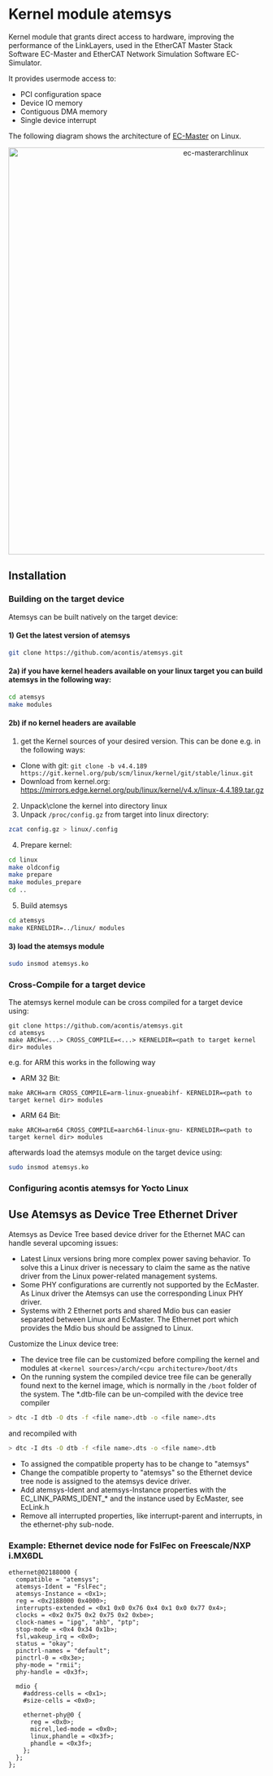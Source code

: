 # Kernel module atemsys

Kernel module that grants direct access to hardware, improving the performance of the LinkLayers, used in the EtherCAT Master Stack Software EC-Master and EtherCAT Network Simulation Software EC-Simulator.

It provides usermode access to:
- PCI configuration space
- Device IO memory
- Contiguous DMA memory
- Single device interrupt

The following diagram shows the architecture of [EC-Master](https://www.acontis.com/en/ethercat-master.html) on Linux.

<p align="center">
<img src="https://github.com/acontis/atemsys/blob/main/ec-masterarchlinux.png" alt="ec-masterarchlinux" width="800">
</p>


## Installation
### Building on the target device
Atemsys can be built natively on the target device:
#### 1) Get the latest version of atemsys
```bash
git clone https://github.com/acontis/atemsys.git
```
#### 2a) if you have kernel headers available on your linux target you can build atemsys in the following way:
```bash
cd atemsys
make modules
```
#### 2b) if no kernel headers are available
1) get the Kernel sources of your desired version. This can be done e.g. in the following ways:
- Clone with git: `git clone -b v4.4.189 https://git.kernel.org/pub/scm/linux/kernel/git/stable/linux.git`
- Download from kernel.org: https://mirrors.edge.kernel.org/pub/linux/kernel/v4.x/linux-4.4.189.tar.gz
2) Unpack\clone the kernel into directory linux
3) Unpack `/proc/config.gz` from target into linux directory:
```bash
zcat config.gz > linux/.config
```
4) Prepare kernel:
```bash
cd linux
make oldconfig
make prepare
make modules_prepare
cd ..
```
5) Build atemsys
```bash
cd atemsys
make KERNELDIR=../linux/ modules
```

#### 3) load the atemsys module
```bash
sudo insmod atemsys.ko
```

### Cross-Compile for a target device
The atemsys kernel module can be cross compiled for a target device using:
```
git clone https://github.com/acontis/atemsys.git
cd atemsys
make ARCH=<...> CROSS_COMPILE=<...> KERNELDIR=<path to target kernel dir> modules
```
e.g. for ARM this works in the following way
- ARM 32 Bit:
```
make ARCH=arm CROSS_COMPILE=arm-linux-gnueabihf- KERNELDIR=<path to target kernel dir> modules
```
- ARM 64 Bit:
```
make ARCH=arm64 CROSS_COMPILE=aarch64-linux-gnu- KERNELDIR=<path to target kernel dir> modules
```

afterwards load the atemsys module on the target device using:
```bash
sudo insmod atemsys.ko
```

### Configuring acontis atemsys for Yocto Linux


## Use Atemsys as Device Tree Ethernet Driver
Atemsys as Device Tree based device driver for the Ethernet MAC can handle several upcoming issues:
- Latest Linux versions bring more complex power saving behavior. To solve this a Linux driver is necessary to claim the same as the native driver from the Linux power-related management systems.
- Some PHY configurations are currently not supported by the EcMaster. As Linux driver the Atemsys can use the corresponding Linux PHY driver.
- Systems with 2 Ethernet ports and shared Mdio bus can easier separated between Linux and EcMaster. The Ethernet port which provides the Mdio bus should be assigned to Linux. 

Customize the Linux device tree:
- The device tree file can be customized before compiling the kernel and modules at `<kernel sources>/arch/<cpu architecture>/boot/dts`
- On the running system the compiled device tree file can be generally found next to the kernel image, which is normally in the `/boot` folder of the system. The \*.dtb-file can be un-compiled with the device tree compiler
```bash
> dtc -I dtb -O dts -f <file name>.dtb -o <file name>.dts
```
and recompiled with
```bash
> dtc -I dts -O dtb -f <file name>.dts -o <file name>.dtb
```

- To assigned the compatible property has to be change to "atemsys"
- Change the compatible property to "atemsys" so the Ethernet device tree node is assigned to the atemsys device driver.
- Add atemsys-Ident and atemsys-Instance properties with the EC_LINK_PARMS_IDENT_* and the instance used by EcMaster, see EcLink.h
- Remove all interrupted properties, like interrupt-parent and interrupts, in the ethernet-phy sub-node. 

### Example: Ethernet device node for FslFec on Freescale/NXP i.MX6DL
```
ethernet@02188000 {
  compatible = "atemsys";
  atemsys-Ident = "FslFec";
  atemsys-Instance = <0x1>;
  reg = <0x2188000 0x4000>;
  interrupts-extended = <0x1 0x0 0x76 0x4 0x1 0x0 0x77 0x4>;
  clocks = <0x2 0x75 0x2 0x75 0x2 0xbe>;
  clock-names = "ipg", "ahb", "ptp";
  stop-mode = <0x4 0x34 0x1b>;
  fsl,wakeup_irq = <0x0>;
  status = "okay";
  pinctrl-names = "default";
  pinctrl-0 = <0x3e>;
  phy-mode = "rmii";
  phy-handle = <0x3f>; 
 
  mdio {
    #address-cells = <0x1>;
    #size-cells = <0x0>; 
 
    ethernet-phy@0 {
      reg = <0x0>;
      micrel,led-mode = <0x0>;
      linux,phandle = <0x3f>;
      phandle = <0x3f>;
    };
  };
};
```


